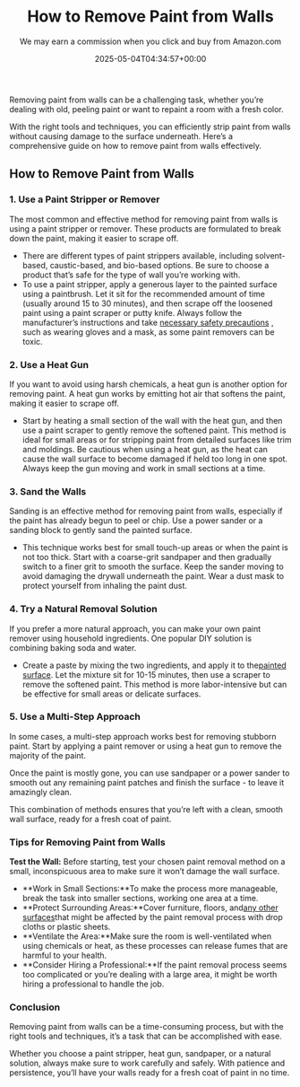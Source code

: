 ﻿---
author: We may earn a commission when you click and buy from Amazon.com
layout: post
title: How to Remove Paint from Walls
date: '2025-05-04T04:34:57+00:00'
categories:
- Guide
tags: []
slug: /how-to-remove-paint-from-walls/
lastmod: 2025-05-07T12:21:27+03:00
---

Removing paint from walls can be a challenging task, whether you’re dealing with old, peeling paint or want to repaint a room with a fresh color.

With the right tools and techniques, you can efficiently strip paint from walls without causing damage to the surface underneath. Here’s a comprehensive guide on how to remove paint from walls effectively.
## How to Remove Paint from Walls
### 1. Use a Paint Stripper or Remover
The most common and effective method for removing paint from walls is using a paint stripper or remover. These products are formulated to break down the paint, making it easier to scrape off.
- There are different types of paint strippers available, including solvent-based, caustic-based, and bio-based options. Be sure to choose a product that’s safe for the type of wall you’re working with.
- To use a paint stripper, apply a generous layer to the painted surface using a paintbrush. Let it sit for the recommended amount of time (usually around 15 to 30 minutes), and then scrape off the loosened paint using a paint scraper or putty knife.
Always follow the manufacturer’s instructions and take
[necessary safety precautions](https://pestpolicy.com/best-shoes-for-painters/)
, such as wearing gloves and a mask, as some paint removers can be toxic.
### 2. Use a Heat Gun
If you want to avoid using harsh chemicals, a heat gun is another option for removing paint. A heat gun works by emitting hot air that softens the paint, making it easier to scrape off.
- Start by heating a small section of the wall with the heat gun, and then use a paint scraper to gently remove the softened paint. This method is ideal for small areas or for stripping paint from detailed surfaces like trim and moldings.
Be cautious when using a heat gun, as the heat can cause the wall surface to become damaged if held too long in one spot. Always keep the gun moving and work in small sections at a time.
### 3. Sand the Walls
Sanding is an effective method for removing paint from walls, especially if the paint has already begun to peel or chip. Use a power sander or a sanding block to gently sand the painted surface.
- This technique works best for small touch-up areas or when the paint is not too thick.
Start with a coarse-grit sandpaper and then gradually switch to a finer grit to smooth the surface. Keep the sander moving to avoid damaging the drywall underneath the paint. Wear a dust mask to protect yourself from inhaling the paint dust.
### 4. Try a Natural Removal Solution
If you prefer a more natural approach, you can make your own paint remover using household ingredients. One popular DIY solution is combining baking soda and water.
- Create a paste by mixing the two ingredients, and apply it to the[painted surface](https://pestpolicy.com/living-room-paint-colors-with-brown-furniture/). Let the mixture sit for 10-15 minutes, then use a scraper to remove the softened paint.
This method is more labor-intensive but can be effective for small areas or delicate surfaces.
### 5. Use a Multi-Step Approach
In some cases, a multi-step approach works best for removing stubborn paint. Start by applying a paint remover or using a heat gun to remove the majority of the paint.

Once the paint is mostly gone, you can use sandpaper or a power sander to smooth out any remaining paint patches and finish the surface - to leave it amazingly clean. 

This combination of methods ensures that you’re left with a clean, smooth wall surface, ready for a fresh coat of paint.
### Tips for Removing Paint from Walls
**Test the Wall:**
Before starting, test your chosen paint removal method on a small, inconspicuous area to make sure it won’t damage the wall surface.
- **Work in Small Sections:**To make the process more manageable, break the task into smaller sections, working one area at a time.
- **Protect Surrounding Areas:**Cover furniture, floors, and[any other surfaces](https://pestpolicy.com/how-do-you-paint-a-ceiling-in-a-stairwell/)that might be affected by the paint removal process with drop cloths or plastic sheets.
- **Ventilate the Area:**Make sure the room is well-ventilated when using chemicals or heat, as these processes can release fumes that are harmful to your health.
- **Consider Hiring a Professional:**If the paint removal process seems too complicated or you’re dealing with a large area, it might be worth hiring a professional to handle the job.
### Conclusion
Removing paint from walls can be a time-consuming process, but with the right tools and techniques, it’s a task that can be accomplished with ease.

Whether you choose a paint stripper, heat gun, sandpaper, or a natural solution, always make sure to work carefully and safely. With patience and persistence, you’ll have your walls ready for a fresh coat of paint in no time.